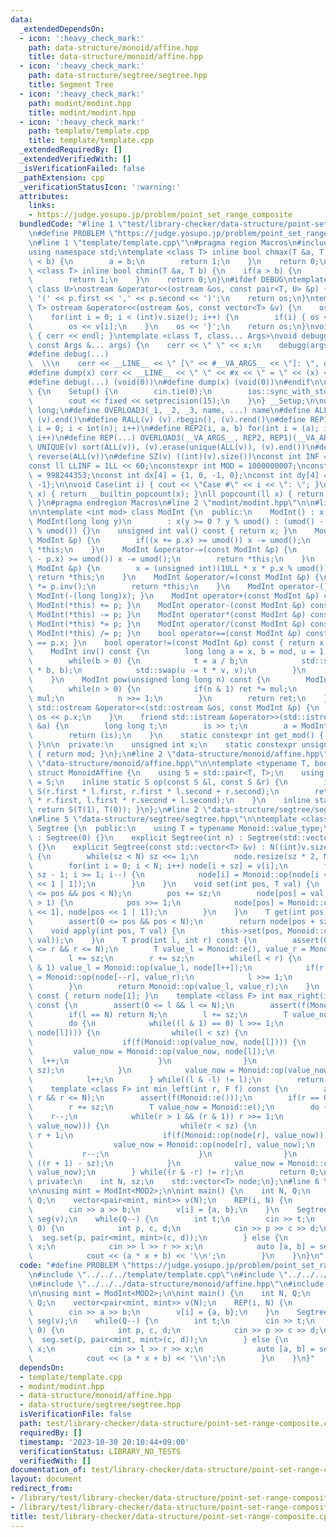 ```yaml
---
data:
  _extendedDependsOn:
  - icon: ':heavy_check_mark:'
    path: data-structure/monoid/affine.hpp
    title: data-structure/monoid/affine.hpp
  - icon: ':heavy_check_mark:'
    path: data-structure/segtree/segtree.hpp
    title: Segment Tree
  - icon: ':heavy_check_mark:'
    path: modint/modint.hpp
    title: modint/modint.hpp
  - icon: ':heavy_check_mark:'
    path: template/template.cpp
    title: template/template.cpp
  _extendedRequiredBy: []
  _extendedVerifiedWith: []
  _isVerificationFailed: false
  _pathExtension: cpp
  _verificationStatusIcon: ':warning:'
  attributes:
    links:
    - https://judge.yosupo.jp/problem/point_set_range_composite
  bundledCode: "#line 1 \"test/library-checker/data-structure/point-set-range-composite.cpp\"\
    \n#define PROBLEM \"https://judge.yosupo.jp/problem/point_set_range_composite\"\
    \n#line 1 \"template/template.cpp\"\n#pragma region Macros\n#include <bits/stdc++.h>\n\
    using namespace std;\ntemplate <class T> inline bool chmax(T &a, T b) {\n    if(a\
    \ < b) {\n        a = b;\n        return 1;\n    }\n    return 0;\n}\ntemplate\
    \ <class T> inline bool chmin(T &a, T b) {\n    if(a > b) {\n        a = b;\n\
    \        return 1;\n    }\n    return 0;\n}\n#ifdef DEBUG\ntemplate <class T,\
    \ class U>\nostream &operator<<(ostream &os, const pair<T, U> &p) {\n    os <<\
    \ '(' << p.first << ',' << p.second << ')';\n    return os;\n}\ntemplate <class\
    \ T> ostream &operator<<(ostream &os, const vector<T> &v) {\n    os << '{';\n\
    \    for(int i = 0; i < (int)v.size(); i++) {\n        if(i) { os << ','; }\n\
    \        os << v[i];\n    }\n    os << '}';\n    return os;\n}\nvoid debugg()\
    \ { cerr << endl; }\ntemplate <class T, class... Args>\nvoid debugg(const T &x,\
    \ const Args &... args) {\n    cerr << \" \" << x;\n    debugg(args...);\n}\n\
    #define debug(...)                                                           \
    \  \\\n    cerr << __LINE__ << \" [\" << #__VA_ARGS__ << \"]: \", debugg(__VA_ARGS__)\n\
    #define dump(x) cerr << __LINE__ << \" \" << #x << \" = \" << (x) << endl\n#else\n\
    #define debug(...) (void(0))\n#define dump(x) (void(0))\n#endif\n\nstruct Setup\
    \ {\n    Setup() {\n        cin.tie(0);\n        ios::sync_with_stdio(false);\n\
    \        cout << fixed << setprecision(15);\n    }\n} __Setup;\n\nusing ll = long\
    \ long;\n#define OVERLOAD3(_1, _2, _3, name, ...) name\n#define ALL(v) (v).begin(),\
    \ (v).end()\n#define RALL(v) (v).rbegin(), (v).rend()\n#define REP1(i, n) for(int\
    \ i = 0; i < int(n); i++)\n#define REP2(i, a, b) for(int i = (a); i < int(b);\
    \ i++)\n#define REP(...) OVERLOAD3(__VA_ARGS__, REP2, REP1)(__VA_ARGS__)\n#define\
    \ UNIQUE(v) sort(ALL(v)), (v).erase(unique(ALL(v)), (v).end())\n#define REVERSE(v)\
    \ reverse(ALL(v))\n#define SZ(v) ((int)(v).size())\nconst int INF = 1 << 30;\n\
    const ll LLINF = 1LL << 60;\nconstexpr int MOD = 1000000007;\nconstexpr int MOD2\
    \ = 998244353;\nconst int dx[4] = {1, 0, -1, 0};\nconst int dy[4] = {0, 1, 0,\
    \ -1};\n\nvoid Case(int i) { cout << \"Case #\" << i << \": \"; }\nint popcount(int\
    \ x) { return __builtin_popcount(x); }\nll popcount(ll x) { return __builtin_popcountll(x);\
    \ }\n#pragma endregion Macros\n#line 2 \"modint/modint.hpp\"\n\n#line 6 \"modint/modint.hpp\"\
    \n\ntemplate <int mod> class ModInt {\n  public:\n    ModInt() : x(0) {}\n   \
    \ ModInt(long long y)\n        : x(y >= 0 ? y % umod() : (umod() - (-y) % umod())\
    \ % umod()) {}\n    unsigned int val() const { return x; }\n    ModInt &operator+=(const\
    \ ModInt &p) {\n        if((x += p.x) >= umod()) x -= umod();\n        return\
    \ *this;\n    }\n    ModInt &operator-=(const ModInt &p) {\n        if((x += umod()\
    \ - p.x) >= umod()) x -= umod();\n        return *this;\n    }\n    ModInt &operator*=(const\
    \ ModInt &p) {\n        x = (unsigned int)(1ULL * x * p.x % umod());\n       \
    \ return *this;\n    }\n    ModInt &operator/=(const ModInt &p) {\n        *this\
    \ *= p.inv();\n        return *this;\n    }\n    ModInt operator-() const { return\
    \ ModInt(-(long long)x); }\n    ModInt operator+(const ModInt &p) const { return\
    \ ModInt(*this) += p; }\n    ModInt operator-(const ModInt &p) const { return\
    \ ModInt(*this) -= p; }\n    ModInt operator*(const ModInt &p) const { return\
    \ ModInt(*this) *= p; }\n    ModInt operator/(const ModInt &p) const { return\
    \ ModInt(*this) /= p; }\n    bool operator==(const ModInt &p) const { return x\
    \ == p.x; }\n    bool operator!=(const ModInt &p) const { return x != p.x; }\n\
    \    ModInt inv() const {\n        long long a = x, b = mod, u = 1, v = 0, t;\n\
    \        while(b > 0) {\n            t = a / b;\n            std::swap(a -= t\
    \ * b, b);\n            std::swap(u -= t * v, v);\n        }\n        return ModInt(u);\n\
    \    }\n    ModInt pow(unsigned long long n) const {\n        ModInt ret(1), mul(x);\n\
    \        while(n > 0) {\n            if(n & 1) ret *= mul;\n            mul *=\
    \ mul;\n            n >>= 1;\n        }\n        return ret;\n    }\n    friend\
    \ std::ostream &operator<<(std::ostream &os, const ModInt &p) {\n        return\
    \ os << p.x;\n    }\n    friend std::istream &operator>>(std::istream &is, ModInt\
    \ &a) {\n        long long t;\n        is >> t;\n        a = ModInt<mod>(t);\n\
    \        return (is);\n    }\n    static constexpr int get_mod() { return mod;\
    \ }\n\n  private:\n    unsigned int x;\n    static constexpr unsigned int umod()\
    \ { return mod; }\n};\n#line 2 \"data-structure/monoid/affine.hpp\"\n\n#line 4\
    \ \"data-structure/monoid/affine.hpp\"\n\ntemplate <typename T, bool rev = false>\
    \ struct MonoidAffine {\n    using S = std::pair<T, T>;\n    using value_type\
    \ = S;\n    inline static S op(const S &l, const S &r) {\n        if(rev) return\
    \ S(r.first * l.first, r.first * l.second + r.second);\n        return S(l.first\
    \ * r.first, l.first * r.second + l.second);\n    }\n    inline static S e() {\
    \ return S(T(1), T(0)); }\n};\n#line 2 \"data-structure/segtree/segtree.hpp\"\n\
    \n#line 5 \"data-structure/segtree/segtree.hpp\"\n\ntemplate <class Monoid> class\
    \ Segtree {\n  public:\n    using T = typename Monoid::value_type;\n\n    Segtree()\
    \ : Segtree(0) {}\n    explicit Segtree(int n) : Segtree(std::vector<T>(n, Monoid::e()))\
    \ {}\n    explicit Segtree(const std::vector<T> &v) : N((int)v.size()), sz(1)\
    \ {\n        while(sz < N) sz <<= 1;\n        node.resize(sz * 2, Monoid::e());\n\
    \        for(int i = 0; i < N; i++) node[i + sz] = v[i];\n        for(int i =\
    \ sz - 1; i >= 1; i--) {\n            node[i] = Monoid::op(node[i << 1], node[i\
    \ << 1 | 1]);\n        }\n    }\n    void set(int pos, T val) {\n        assert(0\
    \ <= pos && pos < N);\n        pos += sz;\n        node[pos] = val;\n        while(pos\
    \ > 1) {\n            pos >>= 1;\n            node[pos] = Monoid::op(node[pos\
    \ << 1], node[pos << 1 | 1]);\n        }\n    }\n    T get(int pos) const {\n\
    \        assert(0 <= pos && pos < N);\n        return node[pos + sz];\n    }\n\
    \    void apply(int pos, T val) {\n        this->set(pos, Monoid::op(this->get(pos),\
    \ val));\n    }\n    T prod(int l, int r) const {\n        assert(0 <= l && l\
    \ <= r && r <= N);\n        T value_l = Monoid::e(), value_r = Monoid::e();\n\
    \        l += sz;\n        r += sz;\n        while(l < r) {\n            if(l\
    \ & 1) value_l = Monoid::op(value_l, node[l++]);\n            if(r & 1) value_r\
    \ = Monoid::op(node[--r], value_r);\n            l >>= 1;\n            r >>= 1;\n\
    \        }\n        return Monoid::op(value_l, value_r);\n    }\n    T all_prod()\
    \ const { return node[1]; }\n    template <class F> int max_right(int l, F f)\
    \ const {\n        assert(0 <= l && l <= N);\n        assert(f(Monoid::e()));\n\
    \        if(l == N) return N;\n        l += sz;\n        T value_now = Monoid::e();\n\
    \        do {\n            while((l & 1) == 0) l >>= 1;\n            if(!f(Monoid::op(value_now,\
    \ node[l]))) {\n                while(l < sz) {\n                    l = 2 * l;\n\
    \                    if(f(Monoid::op(value_now, node[l]))) {\n               \
    \         value_now = Monoid::op(value_now, node[l]);\n                      \
    \  l++;\n                    }\n                }\n                return (l -\
    \ sz);\n            }\n            value_now = Monoid::op(value_now, node[l]);\n\
    \            l++;\n        } while((l & -l) != l);\n        return N;\n    }\n\
    \    template <class F> int min_left(int r, F f) const {\n        assert(0 <=\
    \ r && r <= N);\n        assert(f(Monoid::e()));\n        if(r == 0) return 0;\n\
    \        r += sz;\n        T value_now = Monoid::e();\n        do {\n        \
    \    r--;\n            while(r > 1 && (r & 1)) r >>= 1;\n            if(!f(Monoid::op(node[r],\
    \ value_now))) {\n                while(r < sz) {\n                    r = 2 *\
    \ r + 1;\n                    if(f(Monoid::op(node[r], value_now))) {\n      \
    \                  value_now = Monoid::op(node[r], value_now);\n             \
    \           r--;\n                    }\n                }\n                return\
    \ ((r + 1) - sz);\n            }\n            value_now = Monoid::op(node[r],\
    \ value_now);\n        } while((r & -r) != r);\n        return 0;\n    }\n\n \
    \ private:\n    int N, sz;\n    std::vector<T> node;\n};\n#line 6 \"test/library-checker/data-structure/point-set-range-composite.cpp\"\
    \n\nusing mint = ModInt<MOD2>;\n\nint main() {\n    int N, Q;\n    cin >> N >>\
    \ Q;\n    vector<pair<mint, mint>> v(N);\n    REP(i, N) {\n        int a, b;\n\
    \        cin >> a >> b;\n        v[i] = {a, b};\n    }\n    Segtree<MonoidAffine<mint>>\
    \ seg(v);\n    while(Q--) {\n        int t;\n        cin >> t;\n        if(t ==\
    \ 0) {\n            int p, c, d;\n            cin >> p >> c >> d;\n          \
    \  seg.set(p, pair<mint, mint>(c, d));\n        } else {\n            int l, r,\
    \ x;\n            cin >> l >> r >> x;\n            auto [a, b] = seg.prod(l, r);\n\
    \            cout << (a * x + b) << '\\n';\n        }\n    }\n}\n"
  code: "#define PROBLEM \"https://judge.yosupo.jp/problem/point_set_range_composite\"\
    \n#include \"../../../template/template.cpp\"\n#include \"../../../modint/modint.hpp\"\
    \n#include \"../../../data-structure/monoid/affine.hpp\"\n#include \"../../../data-structure/segtree/segtree.hpp\"\
    \n\nusing mint = ModInt<MOD2>;\n\nint main() {\n    int N, Q;\n    cin >> N >>\
    \ Q;\n    vector<pair<mint, mint>> v(N);\n    REP(i, N) {\n        int a, b;\n\
    \        cin >> a >> b;\n        v[i] = {a, b};\n    }\n    Segtree<MonoidAffine<mint>>\
    \ seg(v);\n    while(Q--) {\n        int t;\n        cin >> t;\n        if(t ==\
    \ 0) {\n            int p, c, d;\n            cin >> p >> c >> d;\n          \
    \  seg.set(p, pair<mint, mint>(c, d));\n        } else {\n            int l, r,\
    \ x;\n            cin >> l >> r >> x;\n            auto [a, b] = seg.prod(l, r);\n\
    \            cout << (a * x + b) << '\\n';\n        }\n    }\n}"
  dependsOn:
  - template/template.cpp
  - modint/modint.hpp
  - data-structure/monoid/affine.hpp
  - data-structure/segtree/segtree.hpp
  isVerificationFile: false
  path: test/library-checker/data-structure/point-set-range-composite.cpp
  requiredBy: []
  timestamp: '2023-10-30 20:10:44+09:00'
  verificationStatus: LIBRARY_NO_TESTS
  verifiedWith: []
documentation_of: test/library-checker/data-structure/point-set-range-composite.cpp
layout: document
redirect_from:
- /library/test/library-checker/data-structure/point-set-range-composite.cpp
- /library/test/library-checker/data-structure/point-set-range-composite.cpp.html
title: test/library-checker/data-structure/point-set-range-composite.cpp
---
```


